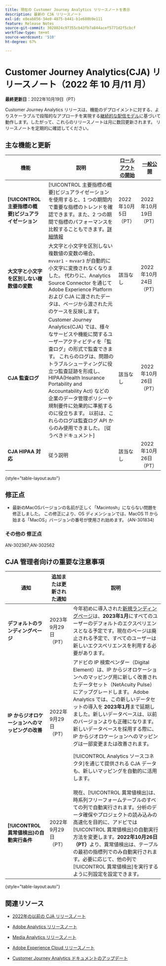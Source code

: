 ```yaml
---
title: 現在の Customer Journey Analytics リリースノートを表示
description: 最新の CJA リリースノート
exl-id: e8eab856-34e0-4875-b441-b1e680b9e111
feature: Release Notes
source-git-commit: 3028024c97355cb43fb7a844acef5771d2f5cbcf
workflow-type: tm+mt
source-wordcount: '510'
ht-degree: 67%

---
```


# Customer Journey Analytics(CJA) リリースノート（2022 年 10 月/11 月）

**最終更新日**：2022年10月19日（PT）

Customer Journey Analytics リリースは、機能のデプロイメントに対する、よりスケーラブルで段階的なアプローチを実現する[継続的な配信モデル](releases.md)に基づいて動作します。したがって、これらのリリースノートは月に数回更新されます。 リリースノートを定期的に確認してください。

## 主な機能と更新

| 機能 | 説明 | [ロールアウトの開始](/help/release-notes/releases.md) | [一般公開](/help/release-notes/releases.md) |
| ----------- | ---------- | ----- | --- |
| **[!UICONTROL 主要指標の概要]ビジュアライゼーション** | [!UICONTROL 主要指標の概要]ビジュアライゼーションを使用すると、1 つの期間内で重要な指標のトレンドを確認できます。また、2 つの期間で指標のパフォーマンスを比較することもできます。[詳細情報](/help/analysis-workspace/visualizations/key-metric.md) | 2022年10月5日（PT） | 2022年10月19日（PT） |
| **大文字と小文字を区別しない複数値の変数** | 大文字と小文字を区別しない複数値の変数の場合、 `mvvar1` - `mvvar3` が自動的に小文字に変換されなくなりました。 代わりに、Analytics Source Connector を通じてAdobe Experience Platformおよび CJA に渡されたデータは、ページから渡された元のケースを反映します。 | 該当なし | 2022年10月24日（PT） |
| **CJA 監査ログ** | Customer Journey Analytics(CJA) では、様々なサービスや機能に関するユーザーアクティビティを「監査ログ」の形式で監査できます。 これらのログは、問題のトラブルシューティングに役立つ監査証跡を形成し、HIPAA(Health Insurance Portability and Accountability Act) などの企業のデータ管理ポリシーや規制要件に効果的に準拠するのに役立ちます。 以前は、これらのログは監査ログ API からのみ使用できました。 [従うべきドキュメント] | 該当なし | 2022年10月26日（PT） |
| **CJA HIPAA 対応** | 従う説明 | 該当なし | 2022年10月26日（PT） |

{style=&quot;table-layout:auto&quot;}

## 修正点

* 最新のMacOSバージョンの名前が正しく「Macintosh」にならない問題を修正しました。 この修正により、OS ディメンションでは、MacOS 11 から始まる「MacOS」バージョンの番号が使用され始めます。 (AN-301834)

### その他の  修正点

AN-302367;AN-302562

## CJA 管理者向けの重要な注意事項

| 通知 | 追加または更新された通知 | 説明 |
| --- | --- | --- |
| **デフォルトのランディングページ** | 2023年9月29日（PT） | 今年初めに導入された[新規ランディングページ](/help/getting-started/landing.md)は、**2023年1月**&#x200B;にすべてのユーザーのデフォルトのエクスペリエンスとなる予定です。現在のページは廃止される予定で、すべてのユーザーは新しいエクスペリエンスを利用する必要があります。 |
| **IP からジオロケーションへのマッピングの改善** | 2022年9月29日（PT） | アドビの IP 検索ベンダー（Digital Element）は、IP からジオロケーションへのマッピング用に新しく改善されたデータセット（NetAcuity Pulse）にアップグレードします。 Adobe Analytics では、この新しいデータセットの導入を **2023年1月**&#x200B;まで延期しました。新しいデータベースは、以前のバージョンよりも正確になります。新しいデータベースを採用する際に、IP からジオロケーションへのマッピングは一部変更または改善されます。<p> [!UICONTROL Analytics ソースコネクタ]を通じて提供される CJA データも、新しいマッピングを自動的に活用します。 |
| **[!UICONTROL 異常値検出]の自動実行条件** | 2022年9月29日（PT） | 現在、[!UICONTROL 異常値検出]は、時系列フリーフォームテーブルのすべての列で自動実行されます。分析のデータ確保やプロジェクトの読み込みの高速化を目的に、アドビでは[!UICONTROL 異常値検出]の自動実行方法を変更します。**2022年10月26日（PT）**&#x200B;より、異常値検出は、テーブルの最初の指標列でのみ自動実行されます。必要に応じて、他の列で[!UICONTROL 異常値検出]を実行するように列設定を設定できます。 |

{style=&quot;table-layout:auto&quot;}


## 関連リソース

* [2022年の以前の CJA リリースノート](/help/release-notes/2022.md)

* [Adobe Analytics リリースノート](https://experienceleague.adobe.com/docs/analytics/release-notes/latest.html?lang=ja)

* [Media Analytics リリースノート](https://experienceleague.adobe.com/docs/media-analytics/using/additional-resources/release-notes.html?lang=ja)

* [Adobe Experience Cloud リリースノート](https://experienceleague.adobe.com/docs/release-notes/experience-cloud/current.html?lang=ja)

* [Customer Journey Analytics ドキュメントのアップデート](/help/release-notes/doc-changes.md)
